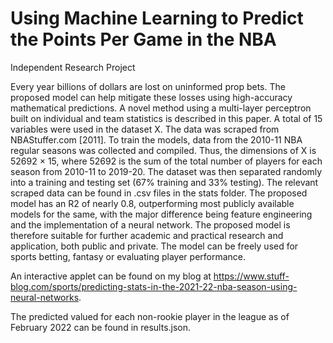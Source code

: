 # Using Machine Learning to Predict the Points Per Game in the NBA

Independent Research Project

Every year billions of dollars are lost on uninformed prop bets. The proposed model can help mitigate these losses using high-accuracy mathematical predictions. A novel method using a multi-layer perceptron built on individual and team statistics is described in this paper. A total of 15 variables were used in the dataset X. The data was scraped from NBAStuffer.com [2011]. To train the models, data from the 2010-11 NBA regular seasons was collected and compiled. Thus, the dimensions of X is 52692 × 15, where 52692 is the sum of the total number of players for each season from 2010-11 to 2019-20. The dataset was then separated randomly into a training and testing set (67% training and 33% testing). The relevant scraped data can be found in .csv files in the stats folder. The proposed model has an R2 of nearly 0.8, outperforming most publicly available models for the same, with the major difference being feature engineering and the implementation of a neural network. The proposed model is therefore suitable for further academic and practical research and application, both public and private. The model can be freely used for sports betting, fantasy or evaluating player performance.

An interactive applet can be found on my blog at https://www.stuff-blog.com/sports/predicting-stats-in-the-2021-22-nba-season-using-neural-networks.

The predicted valued for each non-rookie player in the league as of February 2022 can be found in results.json.

